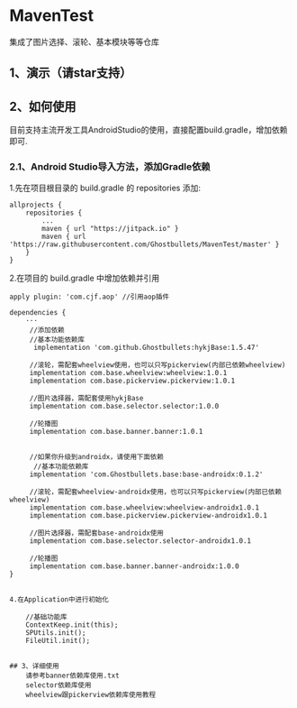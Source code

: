 # MavenTest
集成了图片选择、滚轮、基本模块等等仓库

## 1、演示（请star支持）

## 2、如何使用
目前支持主流开发工具AndroidStudio的使用，直接配置build.gradle，增加依赖即可.

### 2.1、Android Studio导入方法，添加Gradle依赖

1.先在项目根目录的 build.gradle 的 repositories 添加:
```
allprojects {
    repositories {
        ...
        maven { url "https://jitpack.io" }
        maven { url 'https://raw.githubusercontent.com/Ghostbullets/MavenTest/master' }
    }
}
```

2.在项目的 build.gradle 中增加依赖并引用

```
apply plugin: 'com.cjf.aop' //引用aop插件

dependencies {
    ···
     //添加依赖
     //基本功能依赖库
      implementation 'com.github.Ghostbullets:hykjBase:1.5.47'

     //滚轮，需配套wheelview使用，也可以只写pickerview(内部已依赖wheelview)
     implementation com.base.wheelview:wheelview:1.0.1
     implementation com.base.pickerview.pickerview:1.0.1

     //图片选择器，需配套使用hykjBase
     implementation com.base.selector.selector:1.0.0
     
     //轮播图
     implementation com.base.banner.banner:1.0.1
     

     //如果你升级到androidx，请使用下面依赖
      //基本功能依赖库
     implementation 'com.Ghostbullets.base:base-androidx:0.1.2'

     //滚轮，需配套wheelview-androidx使用，也可以只写pickerview(内部已依赖wheelview)
     implementation com.base.wheelview:wheelview-androidx1.0.1
     implementation com.base.pickerview.pickerview-androidx1.0.1

     //图片选择器，需配套base-androidx使用
     implementation com.base.selector.selector-androidx1.0.1
     
     //轮播图
     implementation com.base.banner.banner-androidx:1.0.0
}


4.在Application中进行初始化

```
        //基础功能库
        ContextKeep.init(this);
        SPUtils.init();
        FileUtil.init();
```

## 3、详细使用
    请参考banner依赖库使用.txt  
    selector依赖库使用
    wheelview跟pickerview依赖库使用教程
